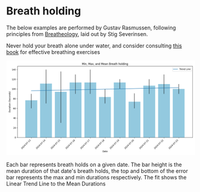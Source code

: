 # Breath holding

The below examples are performed by Gustav Rasmussen,
following principles from [Breatheology](https://www.breatheology.com/),
laid out by Stig Severinsen.

Never hold your breath alone under water,
and consider consulting
[this book](https://books.google.dk/books/about/Breatheology.html?id=q3OJZwEACAAJ&source=kp_book_description&redir_esc=y)
for effective breathing exercises 

![2024-07-23](../img/breathholding/2024-07-23.png)

Each bar represents breath holds on a given date.
The bar height is the mean duration of that date's breath holds,
the top and bottom of the error bar represents the max and min durations respectively.
The fit shows the Linear Trend Line to the Mean Durations
